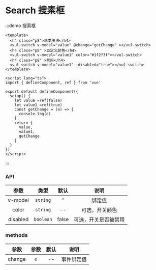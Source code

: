 <!--
 * @Author: sifengyuan
 * @Date: 2022-07-23 10:50:48
 * @LastEditors: sifengyuan
 * @LastEditTime: 2022-07-23 22:38:38
 * @FilePath: /iuUI/docs/components/switch/index.md
 * @Description: update here
-->
# Search 搜素框

:::demo 搜索框

```vue
<template>
  <h4 class="p8">基本用法</h4>
  <vul-switch v-model="value" @change="getChange" ></vul-switch>
  <h4 class="p8" >自定义颜色</h4>
  <vul-switch v-model="value1" color="#1f2f3f"></vul-switch>
  <h4 class="p8" >禁用</h4>
  <vul-switch v-model="value1" :disabled="true"></vul-switch>
</template>

<script lang="ts">
import { defineComponent, ref } from 'vue'

export default defineComponent({
  setup() {
    let value =ref(false)
    let value1 =ref(true)
    const getChange = (e) => {
      console.log(e)
    }
    return {
      value,
      value1,
      getChange
    }
  }
})
</script>
```

:::

<style>
.p8{
  style:"padding:8px"
}
</style>

### API

|    参数     |   类型    | 默认  |           说明           |
| :---------: | :-------: | :---: | :----------------------: |
|   v-model   | `string`  |  ''   |          绑定值          |
| color  | `string`  |  --   | 可选，开关颜色 |
|  disabled   | `boolean` | false |  可选，开关是否被禁用  |

### methods

|  参数   | 参数 | 默认 |    说明    |
| :-----: | :--: | :--: | :--------: |
| change | `e`  |  --  | 事件绑定值 |
